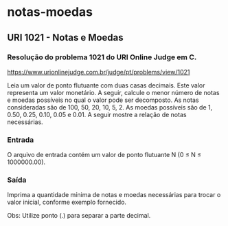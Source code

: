 # notas-moedas

## URI 1021 - Notas e Moedas

### Resolução do problema 1021 do URI Online Judge em C.

https://www.urionlinejudge.com.br/judge/pt/problems/view/1021

Leia um valor de ponto flutuante com duas casas decimais. Este valor representa um valor monetário. A seguir, calcule o menor número de notas e moedas possíveis no qual o valor pode ser decomposto. As notas consideradas são de 100, 50, 20, 10, 5, 2. As moedas possíveis são de 1, 0.50, 0.25, 0.10, 0.05 e 0.01. A seguir mostre a relação de notas necessárias.

### Entrada

O arquivo de entrada contém um valor de ponto flutuante N (0 ≤ N ≤ 1000000.00).

### Saída

Imprima a quantidade mínima de notas e moedas necessárias para trocar o valor inicial, conforme exemplo fornecido.

Obs: Utilize ponto (.) para separar a parte decimal.
